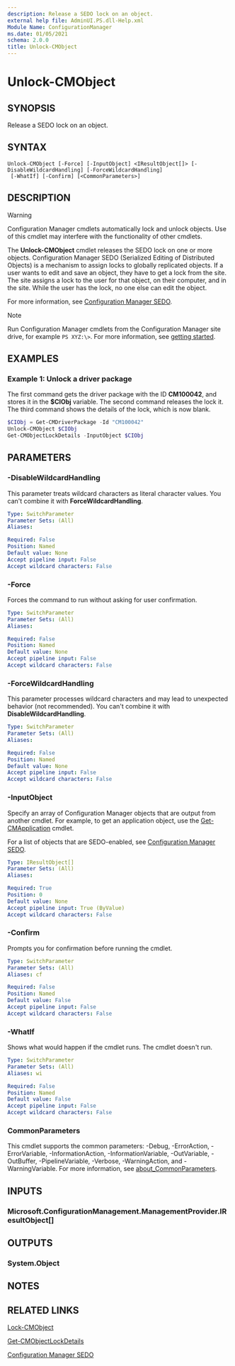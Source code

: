 ```yaml
---
description: Release a SEDO lock on an object.
external help file: AdminUI.PS.dll-Help.xml
Module Name: ConfigurationManager
ms.date: 01/05/2021
schema: 2.0.0
title: Unlock-CMObject
---
```


# Unlock-CMObject

## SYNOPSIS

Release a SEDO lock on an object.

## SYNTAX

```
Unlock-CMObject [-Force] [-InputObject] <IResultObject[]> [-DisableWildcardHandling] [-ForceWildcardHandling]
 [-WhatIf] [-Confirm] [<CommonParameters>]
```

## DESCRIPTION

> [!WARNING]
> Configuration Manager cmdlets automatically lock and unlock objects. Use of this cmdlet may interfere with the functionality of other cmdlets.

The **Unlock-CMObject** cmdlet releases the SEDO lock on one or more objects. Configuration Manager SEDO (Serialized Editing of Distributed Objects) is a mechanism to assign locks to globally replicated objects. If a user wants to edit and save an object, they have to get a lock from the site. The site assigns a lock to the user for that object, on their computer, and in the site. While the user has the lock, no one else can edit the object.

For more information, see [Configuration Manager SEDO](/mem/configmgr/develop/core/understand/sedo).

> [!NOTE]
> Run Configuration Manager cmdlets from the Configuration Manager site drive, for example `PS XYZ:\>`. For more information, see [getting started](/powershell/sccm/overview).

## EXAMPLES

### Example 1: Unlock a driver package

The first command gets the driver package with the ID **CM100042**, and stores it in the **$CIObj** variable. The second command releases the lock it. The third command shows the details of the lock, which is now blank.

```powershell
$CIObj = Get-CMDriverPackage -Id "CM100042"
Unlock-CMObject $CIObj
Get-CMObjectLockDetails -InputObject $CIObj
```

## PARAMETERS

### -DisableWildcardHandling

This parameter treats wildcard characters as literal character values. You can't combine it with **ForceWildcardHandling**.

```yaml
Type: SwitchParameter
Parameter Sets: (All)
Aliases:

Required: False
Position: Named
Default value: None
Accept pipeline input: False
Accept wildcard characters: False
```

### -Force

Forces the command to run without asking for user confirmation.

```yaml
Type: SwitchParameter
Parameter Sets: (All)
Aliases:

Required: False
Position: Named
Default value: None
Accept pipeline input: False
Accept wildcard characters: False
```

### -ForceWildcardHandling

This parameter processes wildcard characters and may lead to unexpected behavior (not recommended). You can't combine it with **DisableWildcardHandling**.

```yaml
Type: SwitchParameter
Parameter Sets: (All)
Aliases:

Required: False
Position: Named
Default value: None
Accept pipeline input: False
Accept wildcard characters: False
```

### -InputObject

Specify an array of Configuration Manager objects that are output from another cmdlet. For example, to get an application object, use the [Get-CMApplication](Get-CMApplication.md) cmdlet.

For a list of objects that are SEDO-enabled, see [Configuration Manager SEDO](/mem/configmgr/develop/core/understand/sedo).

```yaml
Type: IResultObject[]
Parameter Sets: (All)
Aliases:

Required: True
Position: 0
Default value: None
Accept pipeline input: True (ByValue)
Accept wildcard characters: False
```

### -Confirm

Prompts you for confirmation before running the cmdlet.

```yaml
Type: SwitchParameter
Parameter Sets: (All)
Aliases: cf

Required: False
Position: Named
Default value: False
Accept pipeline input: False
Accept wildcard characters: False
```

### -WhatIf

Shows what would happen if the cmdlet runs. The cmdlet doesn't run.

```yaml
Type: SwitchParameter
Parameter Sets: (All)
Aliases: wi

Required: False
Position: Named
Default value: False
Accept pipeline input: False
Accept wildcard characters: False
```

### CommonParameters
This cmdlet supports the common parameters: -Debug, -ErrorAction, -ErrorVariable, -InformationAction, -InformationVariable, -OutVariable, -OutBuffer, -PipelineVariable, -Verbose, -WarningAction, and -WarningVariable. For more information, see [about_CommonParameters](http://go.microsoft.com/fwlink/?LinkID=113216).

## INPUTS

### Microsoft.ConfigurationManagement.ManagementProvider.IResultObject[]
## OUTPUTS

### System.Object
## NOTES

## RELATED LINKS

[Lock-CMObject](Lock-CMObject.md)

[Get-CMObjectLockDetails](Get-CMObjectLockDetails.md)

[Configuration Manager SEDO](/mem/configmgr/develop/core/understand/sedo)
